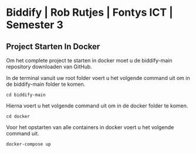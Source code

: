 # Biddify | Rob Rutjes | Fontys ICT | Semester 3

## Project Starten In Docker
Om het complete project te starten in docker moet u de biddify-main repository downloaden van GitHub. 

In de terminal vanuit uw root folder voert u het volgende command uit om in de biddify-main folder te komen.

`cd biddify-main`

Hierna voert u het volgende command uit om in de docker folder te komen.

`cd docker`

Voor het opstarten van alle containers in docker voert u het volgende command uit.

`docker-compose up`